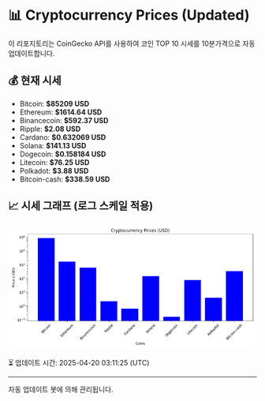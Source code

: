 
# 📊 Cryptocurrency Prices (Updated)

이 리포지토리는 CoinGecko API를 사용하여 코인 TOP 10 시세를 10분가격으로 자동 업데이트합니다.

## 💰 현재 시세
- Bitcoin: **$85209 USD**
- Ethereum: **$1614.64 USD**
- Binancecoin: **$592.37 USD**
- Ripple: **$2.08 USD**
- Cardano: **$0.632069 USD**
- Solana: **$141.13 USD**
- Dogecoin: **$0.158184 USD**
- Litecoin: **$76.25 USD**
- Polkadot: **$3.88 USD**
- Bitcoin-cash: **$338.59 USD**

## 📈 시세 그래프 (로그 스케일 적용)
![Crypto Prices](crypto_prices.png)

⏳ 업데이트 시간: 2025-04-20 03:11:25 (UTC)

---
자동 업데이트 봇에 의해 관리됩니다.

